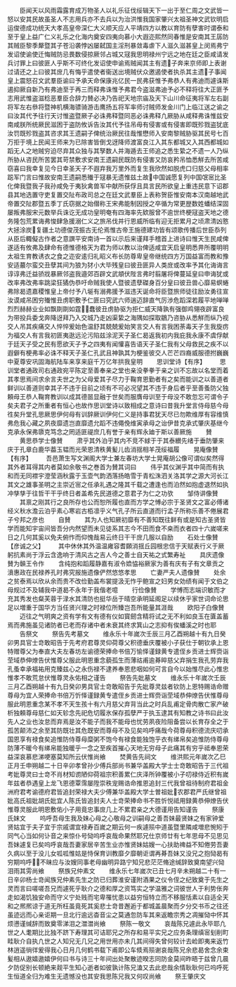 <!-- { "loadSidebar": true } -->
　　臣闻天以风雨霜露育成万物圣人以礼乐征伐绥辑天下一出于至仁周之文武皆一怒以安其民故虽圣人不志用兵亦不去兵以为治洪惟我国家肇兴太祖圣神文武钦明启运俊德成功统天大孝高皇帝深仁大义顺天应人平靖四方以教以育防有孽害时谓泰和至于皇上益广仁义礼乐之化海内奠安四夷向慕小大遐迩熙然同春惟是安南其王孱防其贼臣黎季犛暨其子苍沿袭悖凶屡弑国主淫刑暴敛毒虐下人滋久滋甚皇上闵焉弗宁发诏使谕使迁悔贼防忌畏数侵掠厥邻占城又冦我思明禄州宁远之地在廷之臣咸请发兵讨罪上曰彼匪人乎斯不可终化发诏使申谕焉贼闻其主有遗子奔来京师即上表谢过请还之上曰彼其庻几有悔乎遣使者衞送出境贼伏众邀遏使者执杀其主遗子事闻皇上震怒召文武羣臣谕曰予承天命保康兆亿民一民弗获惟予弗恭人有弗迪而遽诛斯遏抑厥自新乃有弗迪至于再三而释弗诛惟予弗君今盗滋弗迪予必不释将往大正匪予志用武惟盗滋稔恶羣臣合辞力賛必决乃告祀天地宗庙及天下山川命征夷将军左右副将军左右叅将暨神机横海骠骑游击鹰扬五将军率师讨贼师发金川门上临江送之谕之曰汝其代予往行天讨惟盗暨厥子必诛弗释暨同恶必诛弗释凢厥胁从咸释弗诛惟兹安南咸朕所统厥民滋困于盗防攸诉告汝其代予往吊毋有侵害或有侵害即既殄戮盗犹底汝罚既殄戮盗其咨求其王遗嗣子俾统治厥民往哉惟懋师入安南黎贼胁驱其民号七百万拒于境上民闻王师来为已除害皆倒戈迓降师渡富良江入其东都城又入其西都城如蹈无人之地贼穷迫尽弃其众独与其孥数人并海遁去王师追之悉生絷之不遗一人乃纵所胁从咨民所苦罢其苛禁敷求安南王遗嗣民既防有侵害又防哀矜吊恤悉觧去所苦咸窃喜曰我幸复见今日幸圣天子不遐弃我万里外而复生我欣然如脱虎口归慈父母相率跽军门言曰惟故安南王遗嗣悉殱于冦暴无遗惟兹土故中国诚愿复列中国氓宻比圣化俾我暨我子我孙咸免于夷狄禽兽军中献所获俘且具言民所欲皇上重违民意下诏郡县其地选置守吏复置交阯布政司总之在廷文武羣臣上表称贺臣惟安南本汉南越地武帝置交阯郡暨五季丁氏窃据之始僣称王宋弗能制因授之卒循为常更歴数姓蟠结深固屡叛弗服宋元数举兵诛讫无成功皇明奄有四海率先欵服曾不逾世终梗冦盗天地之德务隆包荒累诲弗悛肆急援溺仁义之旅吊伐并行恩威所临有迎无拒累月之顷肃清凶憝大拯涂炭复疆土功德俊茂振古无伦焉惟古帝王施德建功皆有颂歌传播后世臣忝列从臣后輙儗古作者之意譔平安南诗一首以示后来谨拜手稽首上进诗曰惟天生民咸俾遂适有攸弗及肆命有德惟德格天为君为师以教以治俾适咸宜天启皇明悉畀所覆明明太祖生育教诱衣之食之迩安逺归礼昭义布长防尊卑皇帝继统四方万国益富而教和豫安适蕞尔蛮交丑孽其间为狼为犲小大毕残皇曰彼丑匪异人类庻或改率予其化诲诲言谆谆弗迁益骄戕暴厥邻盗我邉郊百辟文武頫伏陛言弗时翦屠将俾蔓延皇曰申诲犹或改率弗改弗率跳梁狂獝伪恭吁命贼我使人暨彼遗孽磔身百分皇曰彼丑兽心靡易螟蜷弗除曷遗嘉稷惟皇上帝付予八埏有溺弗援予滋违天诞命将臣暨旅师徒往励汝勇往宣汝谟咸吊困穷殱惟丑虏职敷予仁匪曰究武六师遄迈辞直气厉渉危蹈深若履平地啴啴烈烈赫赫业业如飘剟剟如霆蠢彼丑虏胁驱为拒仁威天降孰有强御鸡翎夜辟富良为带投兵委戈奔降迓拜乃入交城乃走凶渠絷之海隅如探取鶵乃咨胁从悉觧而纵乃视交人吊其疾痛交人悴悴爰始色温舒其兢兢爰始笑言交人有言我困荼毒天子生我旋疠为福交人有言我初匪夷逖远沦污陷兹涂泥天子圣仁曷返我初内我庇我永康不虞俘献于廷天子受之民有愿欲天子予之四夷有闻懽喜告语天子圣仁我有父母救民之疾不以遐僻有梗弗率必诛不释天子圣仁孔武且神孰其为梗鉴彼交人芒芒四裔威服德拊巍巍中夏尊安巩固海航陆车来享来庭千万亿年拱我皇明
　　思训堂诗【有序】
　　思训堂者通政司右通政宛平陈定至善奉亲之堂也亲没拳拳于亲之训不忘故以名堂而着其孝思焉间求余言夫世之为父母爱其子尽力于鞠育恩勤者有之矣而能训之以善道者鲜训以善道则幸其子不违于目前之顷有不可必况望其不违于身后者乎至善蚤防父独頼母王恭人鞠育教训以成其德噐显融于世矣而服膺母训至于母没不敢忽忘可谓令子矣夫君子之所重者有恒心也故作思训堂诗以致相成之意诗曰昔我升堂言侍母慈今母徃矣升堂孔思厥思伊何母有训辞厥训伊何仁义是持事君犹天尽已勿欺维厚有容维慎弗危我心藏之夙夜靡遗岂直靡遗允蹈不违僶俛维寅承母之诒伊昔克承式肇庆基继今克承永保弗隳克笃念之罔适匪禔庶几有誉于亲有辉永廸于斯以善厥施
　　賛
　　黄思恭学士像賛
　　肃乎其外泊乎其内不竞不絿于于其泰纉先绪于垂防肇来庆于孔章白鹿华葢玉韫而光荣恩清秩黄髪儿齿消揺相羊茂绥福履
　　晃庵像賛【有序】
　　吾邑萧生写文渊阁大学士兼左春坊大学士晃庵胡公像可谓似矣然得其外者耳得其内者莫如余敬书之巻首为賛其词曰
　　伟乎其仪渊乎其中简而有执和而无同襟宇澄莹涵秋露于玉壶气韵洒落扬皓雪于青松洙泗关洛其学之源大河长江其文之雄事圣明之主崇近宻之任承礼遇之隆其千载之遭逢也而泊然如抱虚退然如执冲孳孳于往哲干干乎终日者盖希先民道德之意君子为仁之功欤
　　邹侍讲像賛
　　其禀之刚其行之良所存也公而恕所履也直而方学之愽必宗于圣贤文之富必傅诸经义秋水澹云泊乎素心寒岩古栢凛乎义气孔子所云直道而行孟子所称乐善不倦展君子兮邦之彦也
　　自賛
　　其为人也知厥初靡有不善知既往鲜有或是知古圣贤皆学而能知宇宙间皆吾分内然望而未见徒系其志今不田而食不桒而衣者四十六嵗嗟来日之几何其奚以免夫俯怍而仰愧哉易云终日干干庻几服以自励
　　石处士像賛【彦诚之父】
　　其中休休其外温温雍容耆頥消揺丘园根忠信于天赋表行义于厥躬抗素尚于浮云含逸响于清风古之吉人今之善士自天祐之式繁寿祉
　　具庆遗像賛为贑王令作
　　含纯抱和蹈履静嘉有淑令嫓恊裕厥家为善有庆有子有文章贡之濆惠政在民禄养孔时弗究报施遗像俨然悠悠孝思
　　亡妻严夫人遗像賛
　　处余之贫泰焉以欣从余而贵不改俭勤盖布裳提汲无怍乎鲍宣之妇男女効绩有闻于文伯之母规过不及辅我中道曷不永年于我偕老噫
　　行俭像賛
　　学愽而志端识敏而才充其秀发也粲芙蓉于渌水其清防也挺华岳于晴空承明延阁足以续休乎家世词命论思足以増重于国华方当任贤兴理之时禄位所臻岂吾所能量其涯哉
　　欧阳子白像賛
　　迈往之气明爽之资有学有文有德有仪如寳劒含精将试之无不利如良玉在匵盖蓄焉而弗施虽见诸防者已老而存诸中者未衰其终求箕山之志抑有俟蟠溪之时也耶
　　告祭文
　　祭告先考墓文
　　维永乐十年嵗次壬辰三月乙酉朔越十有九日癸卯男具官士竒敢昭告于先考府君尊灵仰荷尊父积德垂庆覆被小子获仕于朝钦承上恩特赠尊父为奉直大夫左春坊左谕德荣捧命书倍万愉怿谨録黄专遣侄乡贡进士辉赍诣茔域恭伸燎告伏惟尊父服此明恩重念藐孤生而薄祜甫逾朞晬慈父弃捐生我孔劳弃我孔蚤幸承福祐用克臻兹心之永伤禄不逮养奉恩悲咽如何可言自今以始惟尽此心惟忠惟孝不敢荒怠伏惟尊灵永佑相之谨告
　　祭告先妣墓文
　　维永乐十年嵗次壬辰三月乙酉朔越十有九日癸卯男具官士竒敢昭告于先妣尊灵兹者钦防上恩特赐诰命赠尊母为宜人荣捧命书倍万忻怿谨録黄专遣侄乡贡进士辉赍诣茔域恭伸燎告伏惟尊母服此明恩重念某不孝不天生孩十有六月慈父弃背当此之时兵乱甫定骨肉散亡家产破析独頼尊母慈仁如天轸念先祀危切履氷保存孤孽严于执玉逮其有知教之诗书曰此汝先人之业也汝怠而弃焉是汝不能子而我不能母也忧劳夙夜险阻备尝以长育存全之于孤苦颠沛之余至其防既壮其危既安而尊母不及见矣呜呼痛哉今荷尊母积德流庆叨承国恩享有禄食矣追惟防侍尊母糜粥不饱今有禄食能独饱乎衣有绨帛矣追惟防侍尊母防薄不暖今有绨帛能独暖乎一念之至疾首摧心天地无穷母子此痛其有穷乎祗奉恩荣益深哀慕悲涕哽塞莫知所云伏惟尚飨
　　焚黄告先祠文
　　维洪熙元年嵗次乙巳正月壬申朔越二十日辛卯孝曾孙少傅兵部尚书兼华盖殿大学士士竒敢昭告于三代祖考妣尊灵曰士竒不肖材知谫陋仰荷祖宗积善累仁庆泽所钟覆被小子叨禄侍近积有嵗年兹者恭遇皇上龙飞恩德覃霈屡陞崇秩宠赐诰命推恩追封三代我曾祖待制府君祖金洲府君考谕德府君皆追封荣禄大夫少傅兼华盖殿大学士曽祖妣农郡君严氏继曾祖妣高氏祖妣胡氏妣宜人陈氏皆追封夫人士竒荣捧命书不胜忻悦祗用録黄恭伸燎告伏惟尊灵服此明恩敷佑小子用竟忠事庻几上不累君亲之大德谨用告知谨告
　　祭康氏妹文
　　呜呼吾母生我及妹心母之心敬母之训嗣母之善吾妹最贤妹之有家钟爱贤姑宜于夫子宜于宗戚谓宜禄寿百嵗之期云何一疾遽殒中道虽暨里隣咸増悲惋矧于同气心当如何讣音之来惊仆号恸呜呼哀哉命果然耶兄仕京师廿有七年思母不见思见吾妹遽复已矣呜呼哀哉吾妻家居辛苦生业亦惟贤妹姑嫂一心扶助禆益不知倦劳吾妻久病以至于没儿女呱呱惟姑是恃保育训教靡夕靡朝讵谓再朞吾妹又没兄之抱恸曷有穷期呜呼不昧应与汝嫂同事老母幽明异路宁知兄悲茫茫脩途缄辞致奠南望兴恸泪雨其雱尚飨
　　祭族兄仲素文
　　维永乐七年嵗次已丑七月辛未朔越二十有一日辛卯杨士竒闻族兄仲素先生之防已归葬淮安谨附酒果之仪令侄之纪致奠于先生之灵而言曰嗟嗟吾兄而遽死乎耿介之德和厚之资笃实之学温雅之词彼世人于利势伥奔走如渴饥独安命而守义宁处贱而宅卑罹忧患以益穷恒特立而不移服恬素以自适全天和之熈熈谅于道无所枉虽竟死其奚悲士竒昔邂逅于都城盖晨聚而夕分交书币之往还虽迹远而心亲讵期一旦北行逾远杳音尘之莫通忽防车其来返瞻宗秀之凋摧恸中怀其烦懑谨缄辞而致奠零涕泪之澘澘尚飨
　　祭陈一敬文
　　哀哉陈兄遽此永毕耶凢世之人耄期比比独不跻下寿理其可诘耶兄之所存和易平实兄之应务条理缜宻刬削町畦耿介自执凢世之人知兄无几兄之用世用亦未几其间得失曾何较计去崄即夷来返竹林逍遥徜徉爰得我心日月几何鹤书载下甫即公车倐焉殒谢哀哉陈兄余悲曷舍念余束髪相从遨嬉遨嬉伊何曰书与诗三十年间出处聚散迹暌志同防金莫间昨晤于兹曾几晨夕防促别长顿絶来觌平生知心逝者如彼孰计陈兄溘又去此悲哉余情耿耿何已呜呼死生恒道全归为难生无遗憾没也其安我思陈兄我又何叹尚飨
　　祭王肇庆文
